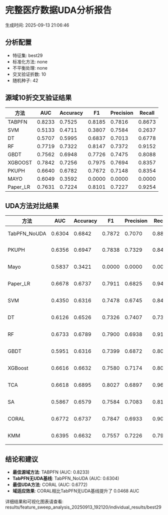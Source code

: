 # 完整医疗数据UDA分析报告

生成时间: 2025-09-13 21:06:46

## 分析配置

- 特征集: best29
- 标准化方法: none
- 不平衡处理: none
- 交叉验证折数: 10
- 随机种子: 42

## 源域10折交叉验证结果

| 方法 | AUC | Accuracy | F1 | Precision | Recall |
|------|-----|----------|----|-----------| -------|
| TABPFN | 0.8233 | 0.7525 | 0.8185 | 0.7816 | 0.8673 |
| SVM | 0.5133 | 0.4711 | 0.3807 | 0.7584 | 0.2637 |
| DT | 0.5707 | 0.5995 | 0.6837 | 0.7013 | 0.6778 |
| RF | 0.7719 | 0.7322 | 0.8147 | 0.7372 | 0.9152 |
| GBDT | 0.7562 | 0.6948 | 0.7726 | 0.7475 | 0.8088 |
| XGBOOST | 0.7842 | 0.7256 | 0.7975 | 0.7694 | 0.8357 |
| PKUPH | 0.6640 | 0.6782 | 0.7672 | 0.7148 | 0.8354 |
| MAYO | 0.6049 | 0.3592 | 0.0000 | 0.0000 | 0.0000 |
| Paper_LR | 0.7631 | 0.7224 | 0.8101 | 0.7227 | 0.9254 |

## UDA方法对比结果

| 方法 | AUC | Accuracy | F1 | Precision | Recall | 类型 |
|------|-----|----------|----|-----------| -------|------|
| TabPFN_NoUDA | 0.6304 | 0.6842 | 0.7872 | 0.7070 | 0.8880 | TabPFN基线 |
| PKUPH | 0.6356 | 0.6947 | 0.7838 | 0.7329 | 0.8474 | 传统基线 |
| Mayo | 0.5837 | 0.3421 | 0.0000 | 0.0000 | 0.0000 | 传统基线 |
| Paper_LR | 0.6678 | 0.6737 | 0.7911 | 0.6825 | 0.9429 | 传统基线 |
| SVM | 0.4350 | 0.6316 | 0.7478 | 0.6745 | 0.8474 | 机器学习基线 |
| DT | 0.6126 | 0.6526 | 0.7326 | 0.7407 | 0.7372 | 机器学习基线 |
| RF | 0.6733 | 0.6789 | 0.7900 | 0.6938 | 0.9192 | 机器学习基线 |
| GBDT | 0.5951 | 0.6316 | 0.7399 | 0.6872 | 0.8058 | 机器学习基线 |
| XGBoost | 0.6616 | 0.6632 | 0.7580 | 0.7174 | 0.8071 | 机器学习基线 |
| TCA | 0.6618 | 0.6895 | 0.8027 | 0.6897 | 0.9600 | UDA方法 |
| SA | 0.5867 | 0.6579 | 0.7584 | 0.7083 | 0.8160 | UDA方法 |
| CORAL | 0.6772 | 0.6737 | 0.7847 | 0.6933 | 0.9040 | UDA方法 |
| KMM | 0.6395 | 0.6632 | 0.7557 | 0.7226 | 0.7920 | UDA方法 |

## 结论和建议

- **最佳源域方法**: TABPFN (AUC: 0.8233)
- **TabPFN无UDA基线**: TabPFN_NoUDA (AUC: 0.6304)
- **最佳UDA方法**: CORAL (AUC: 0.6772)
- **域适应效果**: CORAL相比TabPFN无UDA基线提升了 0.0468 AUC

详细结果和可视化图表请查看: results/feature_sweep_analysis_20250913_192120/individual_results/best29